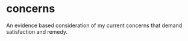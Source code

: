 # concerns
An evidence based consideration of my current concerns that demand satisfaction and remedy. 
